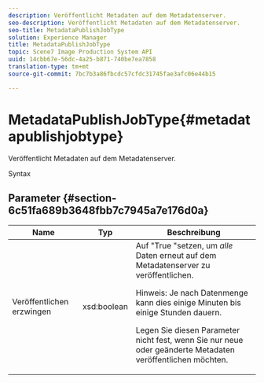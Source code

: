 ```yaml
---
description: Veröffentlicht Metadaten auf dem Metadatenserver.
seo-description: Veröffentlicht Metadaten auf dem Metadatenserver.
seo-title: MetadataPublishJobType
solution: Experience Manager
title: MetadataPublishJobType
topic: Scene7 Image Production System API
uuid: 14cbb67e-56dc-4a25-b871-740be7ea7858
translation-type: tm+mt
source-git-commit: 7bc7b3a86fbcdc57cfdc31745fae3afc06e44b15

---
```



# MetadataPublishJobType{#metadatapublishjobtype}

Veröffentlicht Metadaten auf dem Metadatenserver.

Syntax

## Parameter {#section-6c51fa689b3648fbb7c7945a7e176d0a}

<table id="table_23B5CFC5C3F946F9AFDB6A83A1AAB7AF"> 
 <thead> 
  <tr> 
   <th colname="col1" class="entry"> Name </th> 
   <th colname="col2" class="entry"> Typ </th> 
   <th colname="col3" class="entry"> Beschreibung </th> 
  </tr> 
 </thead>
 <tbody> 
  <tr> 
   <td colname="col1"> <span class="codeph"> Veröffentlichen <span class="varname"> erzwingen</span></span> </td> 
   <td colname="col2"> <span class="codeph"> xsd:boolean</span> </td> 
   <td colname="col3">Auf <span class="codeph"> "True</span> "setzen, um <i>alle</i> Daten erneut auf dem Metadatenserver zu veröffentlichen. <p>Hinweis:  Je nach Datenmenge kann dies einige Minuten bis einige Stunden dauern. </p><p>Legen Sie diesen Parameter nicht fest, wenn Sie nur neue oder geänderte Metadaten veröffentlichen möchten. </p></td> 
  </tr> 
 </tbody> 
</table>

